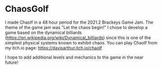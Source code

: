 # ChaosGolf

I made Chaolf in a 48 hour period for the 2021.2 Brackeys Game Jam. The theme of the game jam was "Let the chaos begin!"
I chose to develop a game based on the dynamical billiards (https://en.wikipedia.org/wiki/Dynamical_billiards) since this
is one of the simplest physical systems known to exhibit chaos. You can play Chaolf from my itch.io page: https://davisarthur.itch.io/chaolf

I hope to add additional levels and mechanics to the game in the near future!

